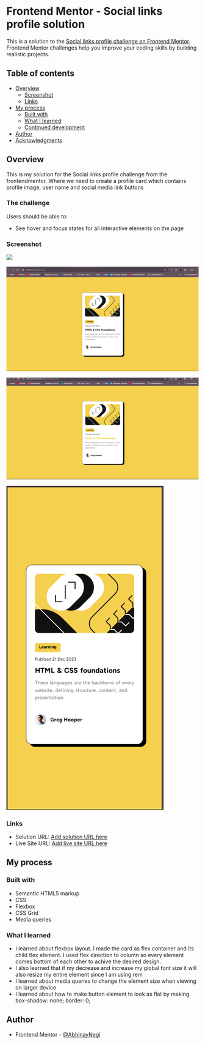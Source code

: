 # Frontend Mentor - Social links profile solution

This is a solution to the [Social links profile challenge on Frontend Mentor](https://www.frontendmentor.io/challenges/social-links-profile-UG32l9m6dQ). Frontend Mentor challenges help you improve your coding skills by building realistic projects. 

## Table of contents

- [Overview](#overview)
  - [Screenshot](#screenshot)
  - [Links](#links)
- [My process](#my-process)
  - [Built with](#built-with)
  - [What I learned](#what-i-learned)
  - [Continued development](#continued-development)
- [Author](#author)
- [Acknowledgments](#acknowledgments)

## Overview
This is my solution for the Social links profile challenge from the frontendmentor. Where we need to create a profile card which contains profile image, user name and social media link buttons

### The challenge

Users should be able to:

- See hover and focus states for all interactive elements on the page

### Screenshot

![](./screenshot.jpg)

![](https://github.com/AbhinayNegi/blog-preview-card/blob/main/screenshot/Screenshot.png)

![](https://github.com/AbhinayNegi/Blog-preview-card/blob/main/screenshot/Screenshot%202.png)

![](https://github.com/AbhinayNegi/Blog-preview-card/blob/main/screenshot/Screenshot%203.png)

### Links

- Solution URL: [Add solution URL here](https://your-solution-url.com)
- Live Site URL: [Add live site URL here](https://your-live-site-url.com)

## My process

### Built with

- Semantic HTML5 markup
- CSS
- Flexbox
- CSS Grid
- Media queries

### What I learned

- I learned about flexbox layout. I made the card as flex container and its child flex element. I used flex direction to column so every element comes bottom of each other to achive the desired design.
- I also learned that if my decrease and increase my global font size it will also resize my entire element since I am using rem
- I learned about media queries to change the element size when viewing on larger device
- I learned about how to make button element to look as flat by making box-shadow: none;  border: 0;

## Author

- Frontend Mentor - [@AbhinayNegi](https://www.frontendmentor.io/profile/AbhinayNegi)
